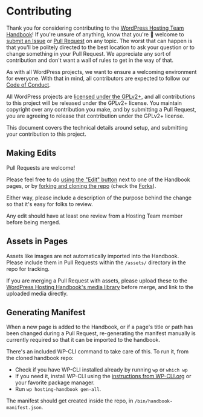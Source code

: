 # Contributing

Thank you for considering contributing to the [WordPress Hosting Team Handbook](https://make.wordpress.org/hosting/handbook/)! If you're unsure of anything, know that you're 💯 welcome to [submit an Issue](https://github.com/WordPress/hosting-handbook/issues) or [Pull Request](https://github.com/WordPress/hosting-handbook/pulls) on any topic. The worst that can happen is that you'll be politely directed to the best location to ask your question or to change something in your Pull Request. We appreciate any sort of contribution and don't want a wall of rules to get in the way of that.

As with all WordPress projects, we want to ensure a welcoming environment for everyone. With that in mind, all contributors are expected to follow our [Code of Conduct](/CODE_OF_CONDUCT.md).

All WordPress projects are [licensed under the GPLv2+](/LICENSE), and all contributions to this project will be released under the GPLv2+ license. You maintain copyright over any contribution you make, and by submitting a Pull Request, you are agreeing to release that contribution under the GPLv2+ license.

This document covers the technical details around setup, and submitting your contribution to this project.

## Making Edits

Pull Requests are welcome! 

Please feel free to do [using the "Edit" button](https://help.github.com/en/github/managing-files-in-a-repository/editing-files-in-another-users-repository) next to one of the Handbook pages, or by [forking and cloning the repo](https://git-scm.com/book/en/v2/GitHub-Contributing-to-a-Project) (check the [Forks](https://github.com/WordPress/hosting-handbook/network/members)).

Either way, please include a description of the purpose behind the change so that it's easy for folks to review.

Any edit should have at least one review from a Hosting Team member before being merged.

## Assets in Pages

Assets like images are not automatically imported into the Handbook. Please include them in Pull Requests within the `/assets/` directory in the repo for tracking.

If you are merging a Pull Request with assets, please upload these to the [WordPress Hosting Handbook's media library](https://make.wordpress.org/hosting/wp-admin/upload.php) before merge, and link to the uploaded media directly.

## Generating Manifest

When a new page is added to the Handbook, or if a page's title or path has been changed during a Pull Request, re-generating the manifest manually is currently required so that it can be imported to the handbook.

There's an included WP-CLI command to take care of this. To run it, from the cloned handbook repo:

- Check if you have WP-CLI installed already by running `wp` or `which wp`
- If you need it, install WP-CLI using the [instructions from WP-CLI.org](https://wp-cli.org/#Installing) or your favorite package manager.
- Run `wp hosting-handbook gen-all`.

The manifest should get created inside the repo, in `/bin/handbook-manifest.json`.